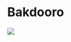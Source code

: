 <h1>Bakdooro</h1>
<img src="https://img.shields.io/github/downloads/AcaiBerii/Bakdooro/total?color=OOA942&style=flat-square">
